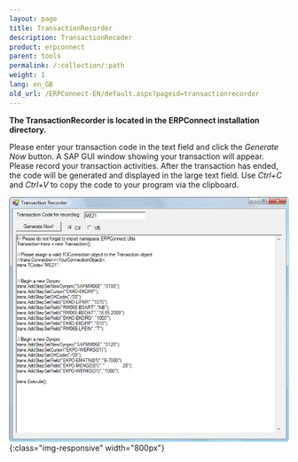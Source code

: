 ```yaml
---
layout: page
title: TransactionRecorder
description: TransactionRecoder
product: erpconnect
parent: tools
permalink: /:collection/:path
weight: 1
lang: en_GB
old_url: /ERPConnect-EN/default.aspx?pageid=transactionrecorder
---
```


**The TransactionRecorder is located in the ERPConnect installation directory.**

Please enter your transaction code in the text field and click the *Generate Now* button. A SAP GUI window showing your transaction will appear. Please record your transaction activities. After the transaction has ended, the code will be generated and displayed in the large text field. Use *Ctrl+C* and *Ctrl+V* to copy the code to your program via the clipboard.

![Tools-001](/img/content/Tools-001.png){:class="img-responsive" width="800px"}